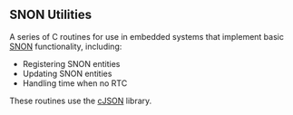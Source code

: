 ## SNON Utilities

A series of C routines for use in embedded systems that implement basic [SNON](https://www.snon.org/) functionality, including:

- Registering SNON entities
- Updating SNON entities
- Handling time when no RTC

These routines use the [cJSON](https://github.com/DaveGamble/cJSON/tree/master) library.

